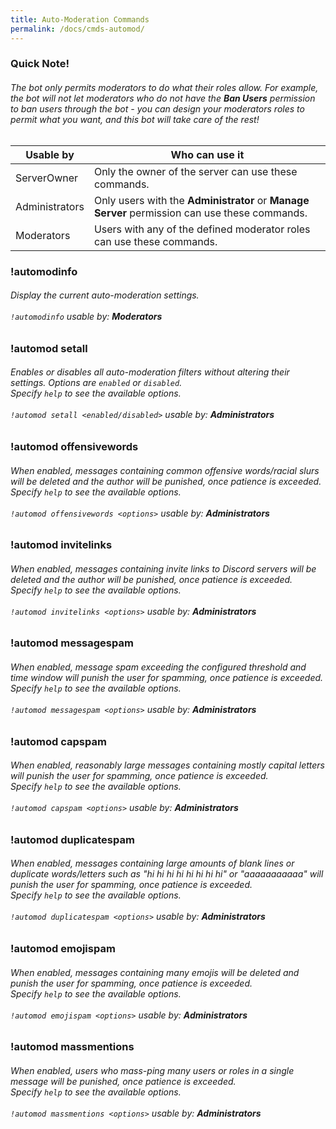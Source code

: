 ```yaml
---
title: Auto-Moderation Commands
permalink: /docs/cmds-automod/
---
```

<div class="panel panel-info">
	<div class="panel-heading">
		<h3 class="panel-title" id="warn">Quick Note!</h3>
	</div>
	<div class="panel-body">
    <table class="table table-striped table-hover ">
    <thead>
      <h6>The bot only permits moderators to do what their roles allow. For example, the bot will not let moderators who do not have the <strong>Ban Users</strong> permission to ban users through the bot - you can design your moderators roles to permit what you want, and this bot will take care of the rest!</h6>
      <tr>
        <th>Usable by</th>
        <th>Who can use it</th>
      </tr>
    </thead>
    <tbody>
      <tr>
        <td>ServerOwner</td>
        <td>Only the owner of the server can use these commands.</td>
      </tr>
      <tr>
        <td>Administrators</td>
        <td>Only users with the <strong>Administrator</strong> or <strong>Manage Server</strong> permission can use these commands.</td>
      </tr>
      <tr>
        <td>Moderators</td>
        <td>Users with any of the defined moderator roles can use these commands.</td>
      </tr>
    </tbody>
    </table>
	</div>
</div>
<div class="panel panel-primary">
	<div class="panel-heading">
		<h3 class="panel-title" id="automodinfo">!automodinfo</h3>
	</div>
	<div class="panel-body">
    <h6>Display the current auto-moderation settings.<br/><br/><code>!automodinfo</code> usable by: <strong>Moderators</strong></h6>
	</div>
</div>
<div class="panel panel-primary">
	<div class="panel-heading">
		<h3 class="panel-title" id="automod-setall">!automod setall</h3>
	</div>
	<div class="panel-body">
    <h6>Enables or disables all auto-moderation filters without altering their settings. Options are <code>enabled</code> or <code>disabled</code>.<br/>Specify <code>help</code> to see the available options.<br/><br/><code>!automod setall &lt;enabled/disabled&gt;</code> usable by: <strong>Administrators</strong></h6>
	</div>
</div>
<div class="panel panel-primary">
	<div class="panel-heading">
		<h3 class="panel-title" id="automod-offensivewords">!automod offensivewords</h3>
	</div>
	<div class="panel-body">
    <h6>When enabled, messages containing common offensive words/racial slurs will be deleted and the author will be punished, once patience is exceeded.<br/>Specify <code>help</code> to see the available options.<br/><br/><code>!automod offensivewords &lt;options&gt;</code> usable by: <strong>Administrators</strong></h6>
	</div>
</div>
<div class="panel panel-primary">
	<div class="panel-heading">
		<h3 class="panel-title" id="automod-invitelinks">!automod invitelinks</h3>
	</div>
	<div class="panel-body">
    <h6>When enabled, messages containing invite links to Discord servers will be deleted and the author will be punished, once patience is exceeded.<br/>Specify <code>help</code> to see the available options.<br/><br/><code>!automod invitelinks &lt;options&gt;</code> usable by: <strong>Administrators</strong></h6>
	</div>
</div>
<div class="panel panel-primary">
	<div class="panel-heading">
		<h3 class="panel-title" id="automod-messagespam">!automod messagespam</h3>
	</div>
	<div class="panel-body">
    <h6>When enabled, message spam exceeding the configured threshold and time window will punish the user for spamming, once patience is exceeded.<br/>Specify <code>help</code> to see the available options.<br/><br/><code>!automod messagespam &lt;options&gt;</code> usable by: <strong>Administrators</strong></h6>
	</div>
</div>
<div class="panel panel-primary">
	<div class="panel-heading">
		<h3 class="panel-title" id="automod-capspam">!automod capspam</h3>
	</div>
	<div class="panel-body">
    <h6>When enabled, reasonably large messages containing mostly capital letters will punish the user for spamming, once patience is exceeded.<br/>Specify <code>help</code> to see the available options.<br/><br/><code>!automod capspam &lt;options&gt;</code> usable by: <strong>Administrators</strong></h6>
	</div>
</div>
<div class="panel panel-primary">
	<div class="panel-heading">
		<h3 class="panel-title" id="automod-duplicatespam">!automod duplicatespam</h3>
	</div>
	<div class="panel-body">
    <h6>When enabled, messages containing large amounts of blank lines or duplicate words/letters such as "hi hi hi hi hi hi hi hi" or "aaaaaaaaaaa" will punish the user for spamming, once patience is exceeded.<br/>Specify <code>help</code> to see the available options.<br/><br/><code>!automod duplicatespam &lt;options&gt;</code> usable by: <strong>Administrators</strong></h6>
	</div>
</div>
<div class="panel panel-primary">
	<div class="panel-heading">
		<h3 class="panel-title" id="automod-emojispam">!automod emojispam</h3>
	</div>
	<div class="panel-body">
    <h6>When enabled, messages containing many emojis will be deleted and punish the user for spamming, once patience is exceeded.<br/>Specify <code>help</code> to see the available options.<br/><br/><code>!automod emojispam &lt;options&gt;</code> usable by: <strong>Administrators</strong></h6>
	</div>
</div>
<div class="panel panel-primary">
	<div class="panel-heading">
		<h3 class="panel-title" id="automod-massmentions">!automod massmentions</h3>
	</div>
	<div class="panel-body">
    <h6>When enabled, users who mass-ping many users or roles in a single message will be punished, once patience is exceeded.<br/>Specify <code>help</code> to see the available options.<br/><br/><code>!automod massmentions &lt;options&gt;</code> usable by: <strong>Administrators</strong></h6>
	</div>
</div>
